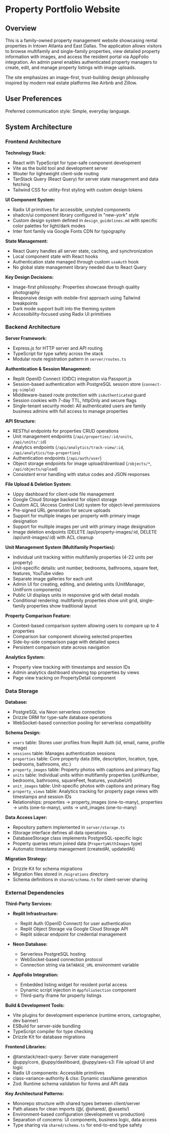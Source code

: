 # Property Portfolio Website

## Overview

This is a family-owned property management website showcasing rental properties in Intown Atlanta and East Dallas. The application allows visitors to browse multifamily and single-family properties, view detailed property information with images, and access the resident portal via AppFolio integration. An admin panel enables authenticated property managers to create, edit, and manage property listings with image uploads.

The site emphasizes an image-first, trust-building design philosophy inspired by modern real estate platforms like Airbnb and Zillow.

## User Preferences

Preferred communication style: Simple, everyday language.

## System Architecture

### Frontend Architecture

**Technology Stack:**
- React with TypeScript for type-safe component development
- Vite as the build tool and development server
- Wouter for lightweight client-side routing
- TanStack Query (React Query) for server state management and data fetching
- Tailwind CSS for utility-first styling with custom design tokens

**UI Component System:**
- Radix UI primitives for accessible, unstyled components
- shadcn/ui component library configured in "new-york" style
- Custom design system defined in `design_guidelines.md` with specific color palettes for light/dark modes
- Inter font family via Google Fonts CDN for typography

**State Management:**
- React Query handles all server state, caching, and synchronization
- Local component state with React hooks
- Authentication state managed through custom `useAuth` hook
- No global state management library needed due to React Query

**Key Design Decisions:**
- Image-first philosophy: Properties showcase through quality photography
- Responsive design with mobile-first approach using Tailwind breakpoints
- Dark mode support built into the theming system
- Accessibility-focused using Radix UI primitives

### Backend Architecture

**Server Framework:**
- Express.js for HTTP server and API routing
- TypeScript for type safety across the stack
- Modular route registration pattern in `server/routes.ts`

**Authentication & Session Management:**
- Replit OpenID Connect (OIDC) integration via Passport.js
- Session-based authentication with PostgreSQL session store (`connect-pg-simple`)
- Middleware-based route protection with `isAuthenticated` guard
- Session cookies with 7-day TTL, httpOnly and secure flags
- Single-tenant security model: All authenticated users are family business admins with full access to manage properties

**API Structure:**
- RESTful endpoints for properties CRUD operations
- Unit management endpoints (`/api/properties/:id/units`, `/api/units/:id`)
- Analytics endpoints (`/api/analytics/track-view/:id`, `/api/analytics/top-properties`)
- Authentication endpoints (`/api/auth/user`)
- Object storage endpoints for image upload/download (`/objects/*`, `/api/objects/upload`)
- Consistent error handling with status codes and JSON responses

**File Upload & Deletion System:**
- Uppy dashboard for client-side file management
- Google Cloud Storage backend for object storage
- Custom ACL (Access Control List) system for object-level permissions
- Pre-signed URL generation for secure uploads
- Support for multiple images per property with primary image designation
- Support for multiple images per unit with primary image designation
- Image deletion endpoints (DELETE /api/property-images/:id, DELETE /api/unit-images/:id) with ACL cleanup

**Unit Management System (Multifamily Properties):**
- Individual unit tracking within multifamily properties (4-22 units per property)
- Unit-specific details: unit number, bedrooms, bathrooms, square feet, features, YouTube video
- Separate image galleries for each unit
- Admin UI for creating, editing, and deleting units (UnitManager, UnitForm components)
- Public UI displays units in responsive grid with detail modals
- Conditional rendering: multifamily properties show unit grid, single-family properties show traditional layout

**Property Comparison Feature:**
- Context-based comparison system allowing users to compare up to 4 properties
- Comparison bar component showing selected properties
- Side-by-side comparison page with detailed specs
- Persistent comparison state across navigation

**Analytics System:**
- Property view tracking with timestamps and session IDs
- Admin analytics dashboard showing top properties by views
- Page view tracking on PropertyDetail component

### Data Storage

**Database:**
- PostgreSQL via Neon serverless connection
- Drizzle ORM for type-safe database operations
- WebSocket-based connection pooling for serverless compatibility

**Schema Design:**
- `users` table: Stores user profiles from Replit Auth (id, email, name, profile image)
- `sessions` table: Manages authentication sessions
- `properties` table: Core property data (title, description, location, type, bedrooms, bathrooms, etc.)
- `property_images` table: Property photos with captions and primary flag
- `units` table: Individual units within multifamily properties (unitNumber, bedrooms, bathrooms, squareFeet, features, youtubeUrl)
- `unit_images` table: Unit-specific photos with captions and primary flag
- `property_views` table: Analytics tracking for property page views with timestamps and session IDs
- Relationships: properties → property_images (one-to-many), properties → units (one-to-many), units → unit_images (one-to-many)

**Data Access Layer:**
- Repository pattern implemented in `server/storage.ts`
- IStorage interface defines all data operations
- DatabaseStorage class implements PostgreSQL-specific logic
- Property queries return joined data (`PropertyWithImages` type)
- Automatic timestamp management (createdAt, updatedAt)

**Migration Strategy:**
- Drizzle Kit for schema migrations
- Migration files stored in `/migrations` directory
- Schema definitions in `shared/schema.ts` for client-server sharing

### External Dependencies

**Third-Party Services:**
- **Replit Infrastructure:**
  - Replit Auth (OpenID Connect) for user authentication
  - Replit Object Storage via Google Cloud Storage API
  - Replit sidecar endpoint for credential management
  
- **Neon Database:**
  - Serverless PostgreSQL hosting
  - WebSocket-based connection protocol
  - Connection string via `DATABASE_URL` environment variable

- **AppFolio Integration:**
  - Embedded listing widget for resident portal access
  - Dynamic script injection in `AppfolioSection` component
  - Third-party iframe for property listings

**Build & Development Tools:**
- Vite plugins for development experience (runtime errors, cartographer, dev banner)
- ESBuild for server-side bundling
- TypeScript compiler for type checking
- Drizzle Kit for database migrations

**Frontend Libraries:**
- @tanstack/react-query: Server state management
- @uppy/core, @uppy/dashboard, @uppy/aws-s3: File upload UI and logic
- Radix UI components: Accessible primitives
- class-variance-authority & clsx: Dynamic className generation
- Zod: Runtime schema validation for forms and API data

**Key Architectural Patterns:**
- Monorepo structure with shared types between client/server
- Path aliases for clean imports (@/, @shared/, @assets/)
- Environment-based configuration (development vs production)
- Separation of concerns: UI components, business logic, data access
- Type sharing via `shared/schema.ts` for end-to-end type safety
